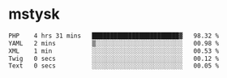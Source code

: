 # mstysk

<!--START_SECTION:waka-->

```txt
PHP    4 hrs 31 mins   ████████████████████████▓   98.32 %
YAML   2 mins          ▒░░░░░░░░░░░░░░░░░░░░░░░░   00.98 %
XML    1 min           ░░░░░░░░░░░░░░░░░░░░░░░░░   00.53 %
Twig   0 secs          ░░░░░░░░░░░░░░░░░░░░░░░░░   00.12 %
Text   0 secs          ░░░░░░░░░░░░░░░░░░░░░░░░░   00.05 %
```

<!--END_SECTION:waka-->
